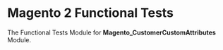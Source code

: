 # Magento 2 Functional Tests

The Functional Tests Module for **Magento_CustomerCustomAttributes** Module.
